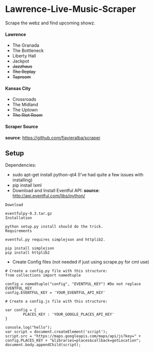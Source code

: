 # Lawrence-Live-Music-Scraper
Scrape the webz and find upcoming showz.

#### Lawrence
- The Granada
- The Bottleneck
- Liberty Hall
- Jackpot
- ~~Jazzhaus~~
- ~~The Replay~~
- ~~Taproom~~

#### Kansas City
- Crossroads
- The Midland
- The Uptown
- ~~The Riot Room~~

#### Scraper Source
__source__: https://github.com/fjavieralba/scraper

## Setup
Dependencies:
- sudo apt-get install python-qt4 (I've had quite a few issues with installing)
- pip install lxml
- Download and Install Eventful API:
__source__: http://api.eventful.com/libs/python/

```
Download

eventfulpy-0.3.tar.gz
Installation

python setup.py install should do the trick.
Requirements

eventful.py requires simplejson and httplib2.

pip install simplejson
pip install httplib2
```

- Create Config files (not needed if just using scrape.py for cml use)

```
# Create a config.py file with this structure:
from collections import namedtuple

config = namedtuple("config", "EVENTFUL_KEY") #Do not replace EVENTFUL_KEY
config.EVENTFUL_KEY = 'YOUR_EVENTFUL_API_KEY'
```

```
# Create a config.js file with this structure:

var config = {
        PLACES_KEY : 'YOUR_GOOGLE_PLACES_API_KEY'
}

console.log("hello");
var script = document.createElement('script');
script.src = "https://maps.googleapis.com/maps/api/js?key=" + config.PLACES_KEY + "&libraries=places&callback=getLocation";
document.body.appendChild(script);
```
